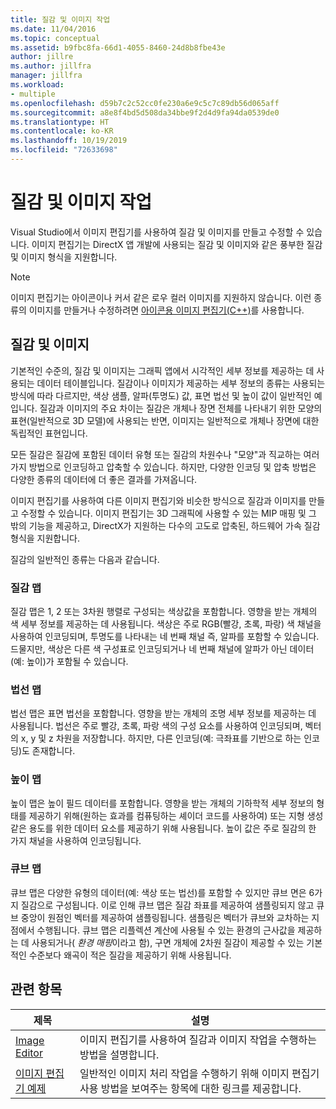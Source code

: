 ```yaml
---
title: 질감 및 이미지 작업
ms.date: 11/04/2016
ms.topic: conceptual
ms.assetid: b9fbc8fa-66d1-4055-8460-24d8b8fbe43e
author: jillre
ms.author: jillfra
manager: jillfra
ms.workload:
- multiple
ms.openlocfilehash: d59b7c2c52cc0fe230a6e9c5c7c89db56d065aff
ms.sourcegitcommit: a8e8f4bd5d508da34bbe9f2d4d9fa94da0539de0
ms.translationtype: HT
ms.contentlocale: ko-KR
ms.lasthandoff: 10/19/2019
ms.locfileid: "72633698"
---
```

# <a name="work-with-textures-and-images"></a>질감 및 이미지 작업

Visual Studio에서 이미지 편집기를 사용하여 질감 및 이미지를 만들고 수정할 수 있습니다. 이미지 편집기는 DirectX 앱 개발에 사용되는 질감 및 이미지와 같은 풍부한 질감 및 이미지 형식을 지원합니다.

> [!NOTE]
> 이미지 편집기는 아이콘이나 커서 같은 로우 컬러 이미지를 지원하지 않습니다. 이런 종류의 이미지를 만들거나 수정하려면 [아이콘용 이미지 편집기(C++)](/cpp/windows/image-editor-for-icons)를 사용합니다.

## <a name="textures-and-images"></a>질감 및 이미지

기본적인 수준의, 질감 및 이미지는 그래픽 앱에서 시각적인 세부 정보를 제공하는 데 사용되는 데이터 테이블입니다. 질감이나 이미지가 제공하는 세부 정보의 종류는 사용되는 방식에 따라 다르지만, 색상 샘플, 알파(투명도) 값, 표면 법선 및 높이 값이 일반적인 예입니다. 질감과 이미지의 주요 차이는 질감은 개체나 장면 전체를 나타내기 위한 모양의 표현(일반적으로 3D 모델)에 사용되는 반면, 이미지는 일반적으로 개체나 장면에 대한 독립적인 표현입니다.

모든 질감은 질감에 포함된 데이터 유형 또는 질감의 차원수나 "모양"과 직교하는 여러 가지 방법으로 인코딩하고 압축할 수 있습니다. 하지만, 다양한 인코딩 및 압축 방법은 다양한 종류의 데이터에 더 좋은 결과를 가져옵니다.

이미지 편집기를 사용하여 다른 이미지 편집기와 비슷한 방식으로 질감과 이미지를 만들고 수정할 수 있습니다. 이미지 편집기는 3D 그래픽에 사용할 수 있는 MIP 매핑 및 그 밖의 기능을 제공하고, DirectX가 지원하는 다수의 고도로 압축된, 하드웨어 가속 질감 형식을 지원합니다.

질감의 일반적인 종류는 다음과 같습니다.

### <a name="texture-maps"></a>질감 맵

질감 맵은 1, 2 또는 3차원 행렬로 구성되는 색상값을 포함합니다. 영향을 받는 개체의 색 세부 정보를 제공하는 데 사용됩니다. 색상은 주로 RGB(빨강, 초록, 파랑) 색 채널을 사용하여 인코딩되며, 투명도를 나타내는 네 번째 채널 즉, 알파를 포함할 수 있습니다. 드물지만, 색상은 다른 색 구성표로 인코딩되거나 네 번째 채널에 알파가 아닌 데이터(예: 높이)가 포함될 수 있습니다.

### <a name="normal-maps"></a>법선 맵

법선 맵은 표면 법선을 포함합니다. 영향을 받는 개체의 조명 세부 정보를 제공하는 데 사용됩니다. 법선은 주로 빨강, 초록, 파랑 색의 구성 요소를 사용하여 인코딩되며, 벡터의 x, y 및 z 차원을 저장합니다. 하지만, 다른 인코딩(예: 극좌표를 기반으로 하는 인코딩)도 존재합니다.

### <a name="height-maps"></a>높이 맵

높이 맵은 높이 필드 데이터를 포함합니다. 영향을 받는 개체의 기하학적 세부 정보의 형태를 제공하기 위해(원하는 효과를 컴퓨팅하는 셰이더 코드를 사용하여) 또는 지형 생성 같은 용도를 위한 데이터 요소를 제공하기 위해 사용됩니다. 높이 값은 주로 질감의 한 가지 채널을 사용하여 인코딩됩니다.

### <a name="cube-maps"></a>큐브 맵

큐브 맵은 다양한 유형의 데이터(예: 색상 또는 법선)를 포함할 수 있지만 큐브 면은 6가지 질감으로 구성됩니다. 이로 인해 큐브 맵은 질감 좌표를 제공하여 샘플링되지 않고 큐브 중앙이 원점인 벡터를 제공하여 샘플링됩니다. 샘플링은 벡터가 큐브와 교차하는 지점에서 수행됩니다. 큐브 맵은 리플렉션 계산에 사용될 수 있는 환경의 근사값을 제공하는 데 사용되거나( *환경 매핑*이라고 함), 구면 개체에 2차원 질감이 제공할 수 있는 기본적인 수준보다 왜곡이 적은 질감을 제공하기 위해 사용됩니다.

## <a name="related-topics"></a>관련 항목

|제목|설명|
|-----------|-----------------|
|[Image Editor](../designers/image-editor.md)|이미지 편집기를 사용하여 질감과 이미지 작업을 수행하는 방법을 설명합니다.|
|[이미지 편집기 예제](../designers/how-to-create-a-basic-texture.md)|일반적인 이미지 처리 작업을 수행하기 위해 이미지 편집기 사용 방법을 보여주는 항목에 대한 링크를 제공합니다.|
